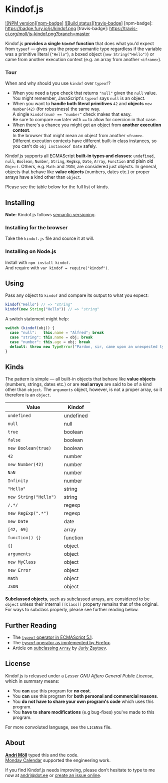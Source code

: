 Kindof.js
=========
[![NPM version][npm-badge]](http://badge.fury.io/js/kindof)
[![Build status][travis-badge]](https://travis-ci.org/moll/js-kindof)
[npm-badge]: https://badge.fury.io/js/kindof.png
[travis-badge]: https://travis-ci.org/moll/js-kindof.png?branch=master

Kindof.js **provides a single `kindof` function** that does what you'd expect
from `typeof` — gives you the proper semantic type regardless if the variable
was a primitive literal (`"Hello"`), a boxed object (`new String("Hello")`) or
came from another execution context (e.g. an array from another `<iframe>`).

### Tour
When and why should you use `kindof` over `typeof`?

- When you need a type check that returns `"null"` given the `null` value.  
  You might remember, JavaScript's `typeof` says `null` is an object.
- When you want to **handle both literal primitives** `42` and **objects** `new
  Number(42)` (for robustness) the same way.  
  A single `kindof(num) == "number"` check makes that easy.  
  Be sure to compare `num` later with `==` to allow for coercion in that case.
- When there's a chance you might get an object from **another execution
  context**.  
  In the browser that might mean an object from another `<frame>`.  
  Different execution contexts have different built-in class instances, so you
  can't do `obj instanceof Date` safely.

Kindof.js supports all ECMAScript **built-in types and classes**: `undefined`,
`null`, `Boolean`, `Number`, `String`, `RegExp`, `Date`, `Array`, `Function` and
plain old `Object`. Others, e.g. `Math` and `JSON`, are considered just objects.
In general, objects that behave like **value objects** (numbers, dates etc.) or
proper arrays have a kind other than `object`.

Please see the table below for the full list of kinds.


Installing
----------
**Note**: Kindof.js follows [semantic versioning](http://semver.org/).

### Installing for the browser
Take the `kindof.js` file and source it at will.

### Installing on Node.js
Install with `npm install kindof`.  
And require with `var kindof = require("kindof")`.


Using
-----
Pass any object to `kindof` and compare its output to what you expect:
```javascript
kindof("Hello") // => "string"
kindof(new String("Hello")) // => "string"
```

A switch statement might help:
```javascript
switch (kindof(obj)) {
  case "null":   this.name = "Alfred"; break
  case "string": this.name = obj; break
  case "number": this.age = obj; break
  default: throw new TypeError("Pardon, sir, came upon an unexpected type.")
}
```


Kinds
-----
The pattern is simple — all built-in objects that behave like **value objects**
(numbers, strings, dates etc.) or are **real arrays** are said to be of a kind
other than `object`. The `arguments` object, however, is not a proper array, so
it therefore is an `object`.

Value                 | Kindof
----------------------|----------
`undefined           `| undefined
`null                `| null
`true                `| boolean
`false               `| boolean
`new Boolean(true)   `| boolean
`42                  `| number
`new Number(42)      `| number
`NaN                 `| number
`Infinity            `| number
`"Hello"             `| string
`new String("Hello") `| string
`/.*/                `| regexp
`new RegExp(".*")    `| regexp
`new Date            `| date
`[42, 69]            `| array
`function() {}       `| function
`{}                  `| object
`arguments           `| object
`new MyClass         `| object
`new Error           `| object
`Math                `| object
`JSON                `| object

**Subclassed objects**, such as subclassed arrays, are considered to be `object`
unless their internal `[[Class]]` property remains that of the original. For
ways to subclass properly, please see further reading below.


Further Reading
---------------
- The [`typeof` operator in ECMAScript 5.1][typeof-ecma].
- The [`typeof` operator as implemented by Firefox][typeof-firefox].
- Article on [subclassing `Array`][subclass] by [Juriy Zaytsev][juriy].

[typeof-ecma]: http://www.ecma-international.org/ecma-262/5.1/#sec-11.4.3
[typeof-firefox]: https://developer.mozilla.org/en-US/docs/Web/JavaScript/Reference/Operators/typeof
[subclass]: http://perfectionkills.com/how-ecmascript-5-still-does-not-allow-to-subclass-an-array/
[juriy]: http://perfectionkills.com


License
-------
Kindof.js is released under a *Lesser GNU Affero General Public License*, which
in summary means:

- You **can** use this program for **no cost**.
- You **can** use this program for **both personal and commercial reasons**.
- You **do not have to share your own program's code** which uses this program.
- You **have to share modifications** (e.g bug-fixes) you've made to this
  program.

For more convoluted language, see the `LICENSE` file.


About
-----
**[Andri Möll](http://themoll.com)** typed this and the code.  
[Monday Calendar](https://mondayapp.com) supported the engineering work.

If you find Kindof.js needs improving, please don't hesitate to type to me now
at [andri@dot.ee][email] or [create an issue online][issues].

[email]: mailto:andri@dot.ee
[issues]: https://github.com/moll/js-kindof/issues
